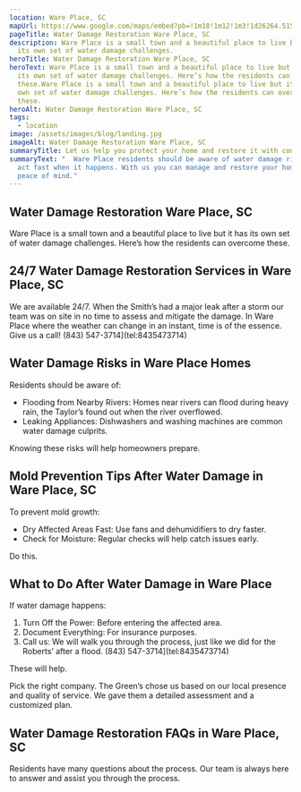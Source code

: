 ```yaml
---
location: Ware Place, SC
mapUrl: https://www.google.com/maps/embed?pb=!1m18!1m12!1m3!1d26264.51511567986!2d-82.4116666418482!3d34.627813089379565!2m3!1f0!2f0!3f0!3m2!1i1024!2i768!4f13.1!3m3!1m2!1s0x88583d5501b57457%3A0xf968b6eb4a8f8b4f!2sWare%20Place%2C%20SC%2029669%2C%20USA!5e0!3m2!1sen!2sph!4v1728738276271!5m2!1sen!2sph
pageTitle: Water Damage Restoration Ware Place, SC
description: Ware Place is a small town and a beautiful place to live but it has
  its own set of water damage challenges.
heroTitle: Water Damage Restoration Ware Place, SC
heroText: Ware Place is a small town and a beautiful place to live but it has
  its own set of water damage challenges. Here’s how the residents can overcome
  these.Ware Place is a small town and a beautiful place to live but it has its
  own set of water damage challenges. Here’s how the residents can overcome
  these.
heroAlt: Water Damage Restoration Ware Place, SC
tags:
  - location
image: /assets/images/blog/landing.jpg
imageAlt: Water Damage Restoration Ware Place, SC
summaryTitle: Let us help you protect your home and restore it with confidence.
summaryText: "  Ware Place residents should be aware of water damage risks and
  act fast when it happens. With us you can manage and restore your home with
  peace of mind."
---
```

## Water Damage Restoration Ware Place, SC

Ware Place is a small town and a beautiful place to live but it has its own set of water damage challenges. Here’s how the residents can overcome these.

## 24/7 Water Damage Restoration Services in Ware Place, SC

We are available 24/7. When the Smith’s had a major leak after a storm our team was on site in no time to assess and mitigate the damage. In Ware Place where the weather can change in an instant, time is of the essence. Give us a call! (843) 547-3714](tel:8435473714)

## Water Damage Risks in Ware Place Homes

Residents should be aware of:

* Flooding from Nearby Rivers: Homes near rivers can flood during heavy rain, the Taylor’s found out when the river overflowed.
* Leaking Appliances: Dishwashers and washing machines are common water damage culprits.

Knowing these risks will help homeowners prepare.

## Mold Prevention Tips After Water Damage in Ware Place, SC

To prevent mold growth:

* Dry Affected Areas Fast: Use fans and dehumidifiers to dry faster.
* Check for Moisture: Regular checks will help catch issues early.

Do this.

## What to Do After Water Damage in Ware Place

If water damage happens:

1. Turn Off the Power: Before entering the affected area.
2. Document Everything: For insurance purposes.
3. Call us: We will walk you through the process, just like we did for the Roberts’ after a flood. (843) 547-3714](tel:8435473714)

These will help.

Pick the right company. The Green’s chose us based on our local presence and quality of service. We gave them a detailed assessment and a customized plan.

## Water Damage Restoration FAQs in Ware Place, SC

Residents have many questions about the process. Our team is always here to answer and assist you through the process.
